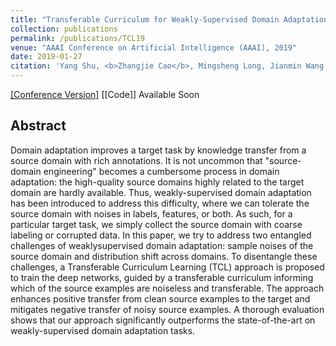 ```yaml
---
title: "Transferable Curriculum for Weakly-Supervised Domain Adaptation"
collection: publications
permalink: /publications/TCL19
venue: "AAAI Conference on Artificial Intelligence (AAAI), 2019"
date: 2019-01-27
citation: 'Yang Shu, <b>Zhangjie Cao</b>, Mingsheng Long, Jianmin Wang. <i>AAAI Conference on Artificial Intelligence</i> <b>AAAI 2019</b>.'
---
```


[[Conference Version]](http://caozhangjie.github.io/files/TCL19.pdf)
[[Code]] Available Soon

## Abstract
Domain adaptation improves a target task by knowledge transfer from a source domain with rich annotations. It is not uncommon that "source-domain engineering" becomes a cumbersome process in domain adaptation: the high-quality source domains highly related to the target domain are hardly available. Thus, weakly-supervised domain adaptation has been introduced to address this difficulty, where we can tolerate the source domain with noises in labels, features, or both. As such, for a particular target task, we simply collect the source domain with coarse labeling or corrupted data. In this paper, we try to address two entangled challenges of weaklysupervised domain adaptation: sample noises of the source domain and distribution shift across domains. To disentangle these challenges, a Transferable Curriculum Learning (TCL) approach is proposed to train the deep networks, guided by a transferable curriculum informing which of the source examples are noiseless and transferable. The approach enhances positive transfer from clean source examples to the target and mitigates negative transfer of noisy source examples. A thorough evaluation shows that our approach significantly outperforms the state-of-the-art on weakly-supervised domain adaptation tasks.
